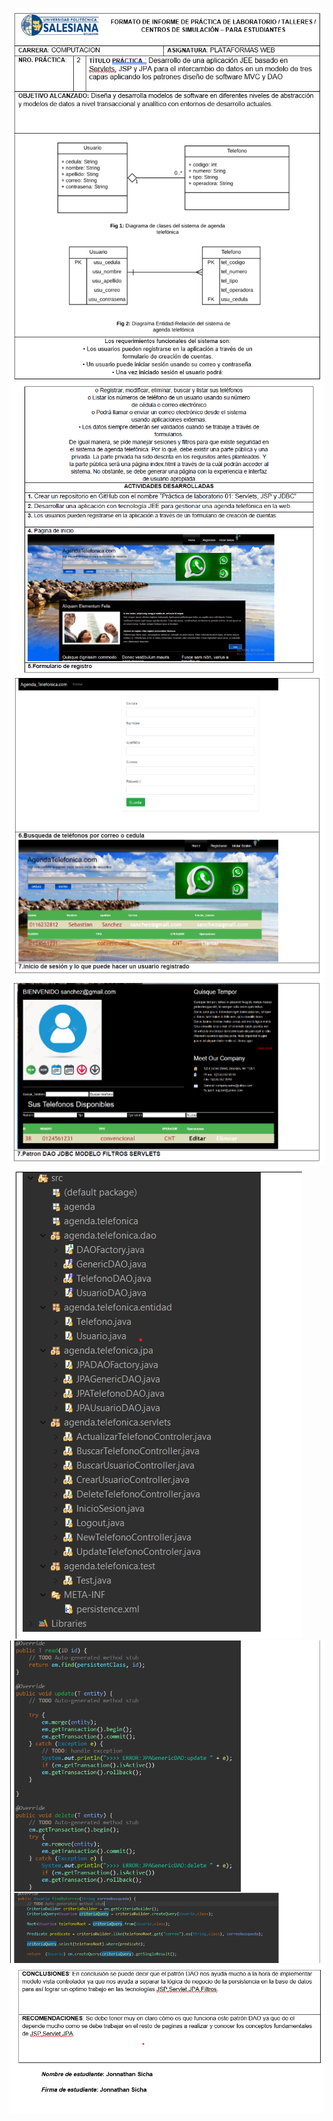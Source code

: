 ![](WebContent/images/jpaini.png)
![](WebContent/images/inf2.png)
![](WebContent/images/inf3.png)
![](WebContent/images/inf4.png)
![](WebContent/images/jpacar.png)
![](WebContent/images/jpa.png)
![](WebContent/images/jpaul.png)
